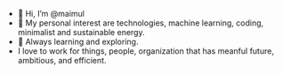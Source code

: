 - 👋 Hi, I’m @maimul
- 👀 My personal interest are technologies, machine learning, coding, minimalist and sustainable energy.
- 🌱 Always learning and exploring.
- I love to work for things, people, organization that has meanful future, ambitious, and efficient.

<!---
maimul/maimul is a ✨ special ✨ repository because its `README.md` (this file) appears on your GitHub profile.
You can click the Preview link to take a look at your changes.
--->
